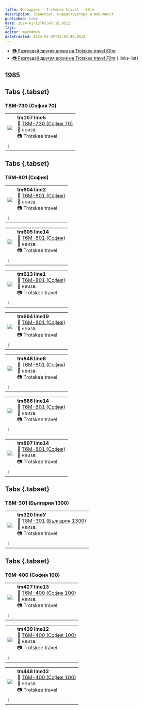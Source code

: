 ```yaml
---
title: Фотоархив - Trotskee travel - 80те
description: Транспорт, инфраструктура и мобилност
published: true
date: 2024-01-12T08:46:18.901Z
tags: 
editor: markdown
dateCreated: 2024-01-05T16:03:40.051Z
---
```


- [📷 Разгледай другия архив на Trotskee travel *60те*](/bg/gallery/trotskee-60te)
- [📷 Разгледай другия архив на Trotskee travel *70те*](/bg/gallery/trotskee-70te)
{.links-list}


## 1985
## Tabs {.tabset}
### Т8М-730 (София 70)

<!--следващ пост--> 
<div class="table-responsive"><table style="width:100%"><tr>
<td><img src="https://drive.google.com/uc?export=view&id=1T1_oP6FJVu6zh9PqacZzHurj-xabgkhK"></td>
<td><b>tm107 line5</b><br> 🚋 <a href="/bg/public-transport/fleet-list/1970-T8M-730">Т8М-730 (София 70)</a><br>📌 неизв. <br> 📷 Trotskee travel<br></td></tr>
  <td colspan=2 >ℹ️ </td></table></div>
  
## Tabs {.tabset}
### Т6М-801 (София)

<!--следващ пост--> 
<div class="table-responsive"><table style="width:100%"><tr>
<td><img src="https://drive.google.com/uc?export=view&id=1wIV3zlf1nUpZkp2fL6n_vy34n1Byagi-"></td>
<td><b>tm604 line2</b><br> 🚋 <a href="/bg/public-transport/fleet-list/1965-T6M-801">Т6М-801 (София)</a><br>📌 неизв. <br> 📷 Trotskee travel<br></td></tr>
  <td colspan=2 >ℹ️ </td></table></div>
  
<!--следващ пост--> 
<div class="table-responsive"><table style="width:100%"><tr>
<td><img src="https://drive.google.com/uc?export=view&id=1eN6GP7k_FVbjZfUbMWLfq3rX1wzao3ik"></td>
<td><b>tm605 line14</b><br> 🚋 <a href="/bg/public-transport/fleet-list/1965-T6M-801">Т6М-801 (София)</a><br>📌 неизв. <br> 📷 Trotskee travel<br></td></tr>
  <td colspan=2 >ℹ️ </td></table></div>
  
<!--следващ пост--> 
<div class="table-responsive"><table style="width:100%"><tr>
<td><img src="https://drive.google.com/uc?export=view&id=1ONBPEetSCW69btV1kTItr5H8eH9d7I2E"></td>
<td><b>tm613 line1</b><br> 🚋 <a href="/bg/public-transport/fleet-list/1965-T6M-801">Т6М-801 (София)</a><br>📌 неизв. <br> 📷 Trotskee travel<br></td></tr>
  <td colspan=2 >ℹ️ </td></table></div>
  
<!--следващ пост--> 
<div class="table-responsive"><table style="width:100%"><tr>
<td><img src="https://drive.google.com/uc?export=view&id=1emulotMHw_oyMiDcY9spDY0ISDDS24Tb"></td>
<td><b>tm664 line19</b><br> 🚋 <a href="/bg/public-transport/fleet-list/1965-T6M-801">Т6М-801 (София)</a><br>📌 неизв. <br> 📷 Trotskee travel<br></td></tr>
  <td colspan=2 >ℹ️ </td></table></div>
  
    
<!--следващ пост--> 
<div class="table-responsive"><table style="width:100%"><tr>
<td><img src="https://drive.google.com/uc?export=view&id=1sgaOBlA_lOKtsgHGH9DDUbgbq8d8HuNv"></td>
<td><b>tm848 line8</b><br> 🚋 <a href="/bg/public-transport/fleet-list/1965-T6M-801">Т6М-801 (София)</a><br>📌 неизв. <br> 📷 Trotskee travel<br></td></tr>
  <td colspan=2 >ℹ️ </td></table></div>
  
<!--следващ пост--> 
<div class="table-responsive"><table style="width:100%"><tr>
<td><img src="https://drive.google.com/uc?export=view&id=1wVDLFMz1CWdp-pgd8yC3ucA1JZg4PVL2"></td>
<td><b>tm886 line14</b><br> 🚋 <a href="/bg/public-transport/fleet-list/1965-T6M-801">Т6М-801 (София)</a><br>📌 неизв. <br> 📷 Trotskee travel<br></td></tr>
  <td colspan=2 >ℹ️ </td></table></div>
  
<!--следващ пост--> 
<div class="table-responsive"><table style="width:100%"><tr>
<td><img src="https://drive.google.com/uc?export=view&id=1_dLGuZgDCEp1JwPhqHlXkivMVYOpjmz-"></td>
<td><b>tm897 line14</b><br> 🚋 <a href="/bg/public-transport/fleet-list/1965-T6M-801">Т6М-801 (София)</a><br>📌 неизв. <br> 📷 Trotskee travel<br></td></tr>
  <td colspan=2 >ℹ️ </td></table></div>
  
  
## Tabs {.tabset}
### Т8М-301 (България 1300)

<!--следващ пост--> 
<div class="table-responsive"><table style="width:100%"><tr>
<td><img src="https://drive.google.com/uc?export=view&id=1mHR1S7JQP2fY-FJ7mwGI4x3UMbFI3ufl"></td>
<td><b>tm320 lineУ</b><br> 🚋 <a href="/bg/public-transport/fleet-list/1979-T8M-301">Т8М-301 (България 1300)</a><br>📌 неизв. <br> 📷 Trotskee travel<br></td></tr>
  <td colspan=2 >ℹ️ </td></table></div>
  
## Tabs {.tabset}
### Т6М-400 (София 100)

<!--следващ пост--> 
<div class="table-responsive"><table style="width:100%"><tr>
<td><img src="https://drive.google.com/uc?export=view&id=1wpVyD_k-ldk3sE8UQHgoete3zGpAUUNk"></td>
<td><b>tm427 line13</b><br> 🚋 <a href="/bg/public-transport/fleet-list/1979-T6M-400">Т6М-400 (София 100)</a><br>📌 неизв. <br> 📷 Trotskee travel<br></td></tr>
  <td colspan=2 >ℹ️ </td></table></div>
  
<!--следващ пост--> 
<div class="table-responsive"><table style="width:100%"><tr>
<td><img src="https://drive.google.com/uc?export=view&id=1GgyRQrslwE5YTA08PfGn4q5oKnVwi2Jt"></td>
<td><b>tm439 line12</b><br> 🚋 <a href="/bg/public-transport/fleet-list/1979-T6M-400">Т6М-400 (София 100)</a><br>📌 неизв. <br> 📷 Trotskee travel<br></td></tr>
  <td colspan=2 >ℹ️ </td></table></div>
  
<!--следващ пост--> 
<div class="table-responsive"><table style="width:100%"><tr>
<td><img src="https://drive.google.com/uc?export=view&id=1uIogMtqy4yqJIVCXUpbYHuLefRMujwxf"></td>
<td><b>tm448 line12</b><br> 🚋 <a href="/bg/public-transport/fleet-list/1979-T6M-400">Т6М-400 (София 100)</a><br>📌 неизв. <br> 📷 Trotskee travel<br></td></tr>
  <td colspan=2 >ℹ️ </td></table></div>